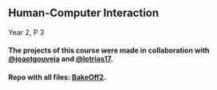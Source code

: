 ## Human-Computer Interaction

Year 2, P 3 

#### The projects of this course were made in collaboration with [@joaotgouveia](https://github.com/joaotgouveia) and [@lotrias17](https://github.com/lotrias17).

#### Repo with all files: [BakeOff2](https://github.com/goncrust/BakeOff2).
